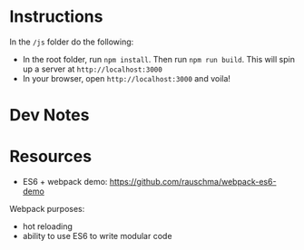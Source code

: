# Instructions
In the `/js` folder do the following:
- In the root folder, run `npm install`. Then run `npm run build`. This will spin up a server at `http://localhost:3000`
- In your browser, open `http://localhost:3000` and voila!

# Dev Notes

# Resources
- ES6 + webpack demo: https://github.com/rauschma/webpack-es6-demo

Webpack purposes:
- hot reloading
- ability to use ES6 to write modular code